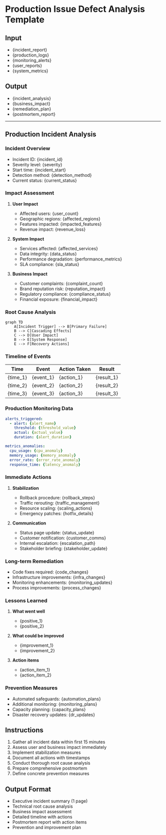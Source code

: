 # Production Issue Defect Analysis Template

## Input
- {incident_report}
- {production_logs}
- {monitoring_alerts}
- {user_reports}
- {system_metrics}

## Output
- {incident_analysis}
- {business_impact}
- {remediation_plan}
- {postmortem_report}

---

## Production Incident Analysis

### Incident Overview
- Incident ID: {incident_id}
- Severity level: {severity}
- Start time: {incident_start}
- Detection method: {detection_method}
- Current status: {current_status}

### Impact Assessment
1. **User Impact**
   - Affected users: {user_count}
   - Geographic regions: {affected_regions}
   - Features impacted: {impacted_features}
   - Revenue impact: {revenue_loss}

2. **System Impact**
   - Services affected: {affected_services}
   - Data integrity: {data_status}
   - Performance degradation: {performance_metrics}
   - SLA compliance: {sla_status}

3. **Business Impact**
   - Customer complaints: {complaint_count}
   - Brand reputation risk: {reputation_impact}
   - Regulatory compliance: {compliance_status}
   - Financial exposure: {financial_impact}

### Root Cause Analysis
```mermaid
graph TD
    A[Incident Trigger] --> B[Primary Failure]
    B --> C[Cascading Effects]
    C --> D[User Impact]
    B --> E[System Response]
    E --> F[Recovery Actions]
```

### Timeline of Events
| Time | Event | Action Taken | Result |
|------|-------|--------------|--------|
| {time_1} | {event_1} | {action_1} | {result_1} |
| {time_2} | {event_2} | {action_2} | {result_2} |
| {time_3} | {event_3} | {action_3} | {result_3} |

### Production Monitoring Data
```yaml
alerts_triggered:
  - alert: {alert_name}
    threshold: {threshold_value}
    actual: {actual_value}
    duration: {alert_duration}

metrics_anomalies:
  cpu_usage: {cpu_anomaly}
  memory_usage: {memory_anomaly}
  error_rate: {error_rate_anomaly}
  response_time: {latency_anomaly}
```

### Immediate Actions
1. **Stabilization**
   - Rollback procedure: {rollback_steps}
   - Traffic rerouting: {traffic_management}
   - Resource scaling: {scaling_actions}
   - Emergency patches: {hotfix_details}

2. **Communication**
   - Status page update: {status_update}
   - Customer notification: {customer_comms}
   - Internal escalation: {escalation_path}
   - Stakeholder briefing: {stakeholder_update}

### Long-term Remediation
- Code fixes required: {code_changes}
- Infrastructure improvements: {infra_changes}
- Monitoring enhancements: {monitoring_updates}
- Process improvements: {process_changes}

### Lessons Learned
1. **What went well**
   - {positive_1}
   - {positive_2}

2. **What could be improved**
   - {improvement_1}
   - {improvement_2}

3. **Action items**
   - {action_item_1}
   - {action_item_2}

### Prevention Measures
- Automated safeguards: {automation_plans}
- Additional monitoring: {monitoring_plans}
- Capacity planning: {capacity_plans}
- Disaster recovery updates: {dr_updates}

## Instructions
1. Gather all incident data within first 15 minutes
2. Assess user and business impact immediately
3. Implement stabilization measures
4. Document all actions with timestamps
5. Conduct thorough root cause analysis
6. Prepare comprehensive postmortem
7. Define concrete prevention measures

## Output Format
- Executive incident summary (1 page)
- Technical root cause analysis
- Business impact assessment
- Detailed timeline with actions
- Postmortem report with action items
- Prevention and improvement plan